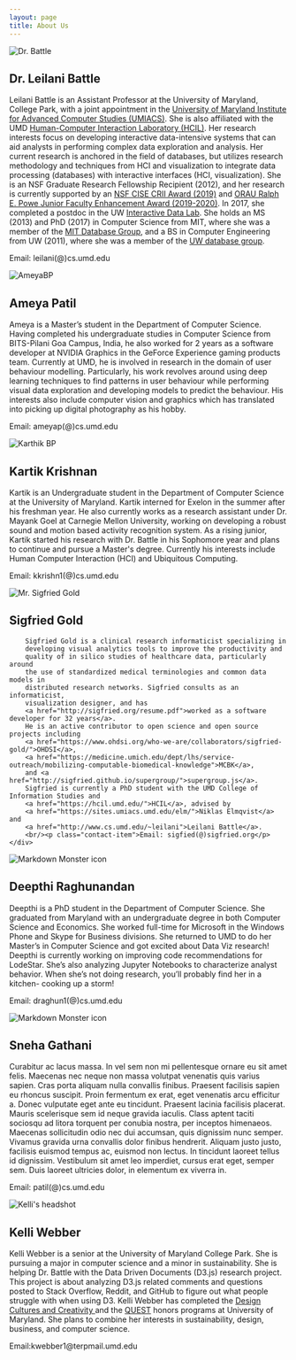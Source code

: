```yaml
---
layout: page
title: About Us
---
```


<div class="about-items">
    <div class="about-item-img">
        <img
            src="http://www.cs.umd.edu/~leilani/static/img/leilani_pp2.jpg"
            alt="Dr. Battle"/>
    </div>
    <div class="about-item-des">
    <h2 class="about-name">Dr. Leilani Battle</h2>
    Leilani Battle is an Assistant Professor at the University of Maryland, College Park, with a joint appointment in the <a href="http://www.umiacs.umd.edu/">University of Maryland Institute for Advanced Computer Studies (UMIACS)</a>. She is also affiliated with the UMD <a href="http://hcil.umd.edu/">Human-Computer Interaction Laboratory (HCIL)</a>. Her research interests focus on developing interactive data-intensive systems that can aid analysts in performing complex data exploration and analysis. Her current research is anchored in the field of databases, but utilizes research methodology and techniques from HCI and visualization to integrate data processing (databases) with interactive interfaces (HCI, visualization).
    She is an NSF Graduate Research Fellowship Recipient (2012), and her research is currently supported by an <a href="https://www.nsf.gov/awardsearch/showAward?AWD_ID=1850115">NSF CISE CRII Award (2019)</a> and <a href="https://www.orau.org/university-partnerships/member-grant-programs/powe/index.html">ORAU Ralph E. Powe Junior Faculty Enhancement Award (2019-2020)</a>. In 2017, she completed a postdoc in the UW <a href="http://idl.cs.washington.edu/">Interactive Data Lab</a>. She holds an MS (2013) and PhD (2017) in Computer Science from MIT, where she was a member of the <a href="http://db.csail.mit.edu/">MIT Database Group</a>, and a BS in Computer Engineering from UW (2011), where she was a member of the <a href="http://db.cs.washington.edu/">UW database group</a>.
    <br/><p class="contact-item">Email: leilani(@)cs.umd.edu</p>
    </div>
</div>


<div class="about-items">
    <div class="about-item-img">
        <img
            src="https://www.cs.umd.edu/sites/default/files/styles/medium/public/images/userpictures/me_6.jpg"
            alt="AmeyaBP"/>
    </div>
    <div class="about-item-des">
        <h2 class="about-name">Ameya Patil</h2>
        Ameya is a Master’s student in the Department of Computer Science. Having completed his undergraduate studies in Computer Science from BITS-Pilani Goa Campus, India, he also worked for 2 years as a software developer at NVIDIA Graphics in the GeForce Experience gaming products team. Currently at UMD, he is involved in research in the domain of user behaviour modelling. Particularly, his work revolves around using deep learning techniques to find patterns in user behaviour while performing visual data exploration and developing models to predict the behaviour. His interests also include computer vision and graphics which has translated into picking up digital photography as his hobby.
        <br/><p class="contact-item">Email: ameyap(@)cs.umd.edu</p>
    </div>
</div>

<div class="about-items">
    <div class="about-item-img">
        <img
            src="https://www.cs.umd.edu/sites/default/files/styles/medium/public/images/userpictures/me_6.jpg"
            alt="Karthik BP"/>
    </div>
    <div class="about-item-des">
        <h2 class="about-name">Kartik Krishnan</h2>
        Kartik is an Undergraduate student in the Department of Computer Science at the University of Maryland. Kartik interned for Exelon in the summer after his freshman year. He also currently works as a research assistant under Dr. Mayank Goel at Carnegie Mellon University, working on developing a robust sound and motion based activity recognition system. As a rising junior, Kartik started his research with Dr. Battle in his Sophomore year and plans to continue and pursue a Master's degree. Currently his interests include Human Computer Interaction (HCI) and Ubiquitous Computing. 
        <br/><p class="contact-item">Email: kkrishn1(@)cs.umd.edu</p>
    </div>
</div>

<div class="about-items">
    <div class="about-item-img">
        <img
            src="https://www.ohdsi.org/wp-content/uploads/2017/02/sigfried-head-400x400.jpg"
            alt="Mr. Sigfried Gold"/>
    </div>
    <div class="about-item-des">
        <h2 class="about-name">Sigfried Gold</h2>

        Sigfried Gold is a clinical research informaticist specializing in
        developing visual analytics tools to improve the productivity and
        quality of in silico studies of healthcare data, particularly around
        the use of standardized medical terminologies and common data models in
        distributed research networks. Sigfried consults as an informaticist,
        visualization designer, and has 
        <a href="http://sigfried.org/resume.pdf">worked as a software developer for 32 years</a>.
        He is an active contributor to open science and open source projects including
        <a href="https://www.ohdsi.org/who-we-are/collaborators/sigfried-gold/">OHDSI</a>,
        <a href="https://medicine.umich.edu/dept/lhs/service-outreach/mobilizing-computable-biomedical-knowledge">MCBK</a>,
        and <a href="http://sigfried.github.io/supergroup/">supergroup.js</a>. 
        Sigfried is currently a PhD student with the UMD College of Information Studies and
        <a href="https://hcil.umd.edu/">HCIL</a>, advised by 
        <a href="https://sites.umiacs.umd.edu/elm/">Niklas Elmqvist</a> and 
        <a href="http://www.cs.umd.edu/~leilani">Leilani Battle</a>.
        <br/><p class="contact-item">Email: sigfied(@)sigfried.org</p>
    </div>
</div>

<div class="about-items">
    <div class="about-item-img">
    <img
        src="{{site.baseurl}}/public/deepthi.jpg"
        alt="Markdown Monster icon"/>
    </div>
    <div class="about-item-des">
        <h2 class="about-name">Deepthi Raghunandan</h2>
        Deepthi is a PhD student in the Department of Computer Science. She graduated from Maryland with an undergraduate degree in both Computer Science and Economics. She worked full-time for Microsoft in the Windows Phone and Skype for Business divisions. She returned to UMD to do her Master’s in Computer Science and got excited about Data Viz research! Deepthi is currently working on improving code recommendations for LodeStar. She’s also analyzing Jupyter Notebooks to characterize analyst behavior. When she’s not doing research, you’ll probably find her in a kitchen- cooking up a storm!
        <br/><p class="contact-item">Email: draghun1(@)cs.umd.edu</p>
    </div>
</div>

<div class="about-items">
    <div class="about-item-img">
    <img
        src="{{site.baseurl}}/public/apple-touch-icon-precomposed.png"
        alt="Markdown Monster icon"/>
    </div>
    <div class="about-item-des">
        <h2 class="about-name">Sneha Gathani</h2>
        Curabitur ac lacus massa. In vel sem non mi pellentesque ornare eu sit amet felis. Maecenas nec neque non massa volutpat venenatis quis varius sapien. Cras porta aliquam nulla convallis finibus. Praesent facilisis sapien eu rhoncus suscipit. Proin fermentum ex erat, eget venenatis arcu efficitur a. Donec vulputate eget ante eu tincidunt. Praesent lacinia facilisis placerat. Mauris scelerisque sem id neque gravida iaculis. Class aptent taciti sociosqu ad litora torquent per conubia nostra, per inceptos himenaeos. Maecenas sollicitudin odio nec dui accumsan, quis dignissim nunc semper. Vivamus gravida urna convallis dolor finibus hendrerit. Aliquam justo justo, facilisis euismod tempus ac, euismod non lectus. In tincidunt laoreet tellus id dignissim. Vestibulum sit amet leo imperdiet, cursus erat eget, semper sem. Duis laoreet ultricies dolor, in elementum ex viverra in.
        <br/><p class="contact-item">Email: patil(@)cs.umd.edu</p>
    </div>
</div>

<div class="about-items">
    <div class="about-item-img">
    <img
        src="https://scontent-iad3-1.xx.fbcdn.net/v/t1.0-9/65846586_669703810144784_1777843300623974400_o.jpg?_nc_cat=110&_nc_oc=AQnXpnVmD0UXkS6uaICDcjGdg-Z8PLCRcDsM1tduGIMDZRvDVpZeavWLtzJAGQ8z3Ig&_nc_ht=scontent-iad3-1.xx&oh=346a7f37d945c2b1a999a3e42aa85d9d&oe=5DBB21A7"
        alt="Kelli's headshot"/>
    </div>
    <div class="about-item-des">
        <h2 class="about-name">Kelli Webber</h2>
        Kelli Webber is a senior at the University of Maryland College Park. She is pursuing a major in computer science and a minor in sustainability. She is helping Dr. Battle with the Data Driven Documents (D3.js) research project. This project is about analyzing D3.js related comments and questions posted to Stack Overflow, Reddit, and GitHub to figure out what people struggle with when using D3. Kelli Webber has completed the <a href="http://dcc.umd.edu/">Design Cultures and Creativity </a> and the <a href="https://www.rhsmith.umd.edu/programs/undergraduate-programs/academics/fellows-special-programs/quest">QUEST</a> honors programs at University of Maryland. She plans to combine her interests in sustainability, design, business, and computer science.
        <br/><p class="contact-item">Email:kwebber1@terpmail.umd.edu</p>
    </div>
</div>
